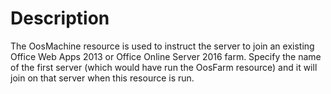 # Description

The OosMachine resource is used to instruct the server to join
an existing Office Web Apps 2013 or Office Online Server 2016 farm. Specify the name
of the first server (which would have run the OosFarm resource)
and it will join on that server when this resource is run.
